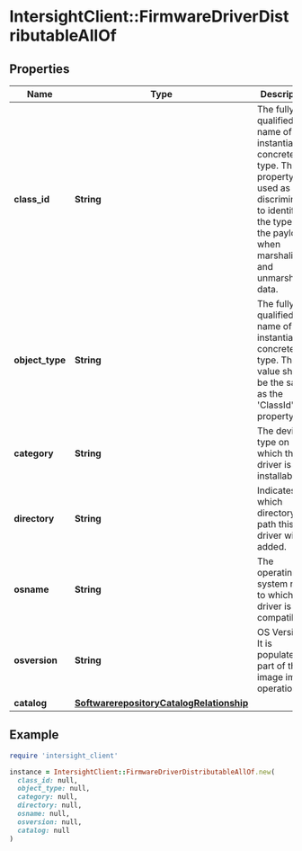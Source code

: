 # IntersightClient::FirmwareDriverDistributableAllOf

## Properties

| Name | Type | Description | Notes |
| ---- | ---- | ----------- | ----- |
| **class_id** | **String** | The fully-qualified name of the instantiated, concrete type. This property is used as a discriminator to identify the type of the payload when marshaling and unmarshaling data. | [default to &#39;firmware.DriverDistributable&#39;] |
| **object_type** | **String** | The fully-qualified name of the instantiated, concrete type. The value should be the same as the &#39;ClassId&#39; property. | [default to &#39;firmware.DriverDistributable&#39;] |
| **category** | **String** | The device type on which the driver is installable. | [optional] |
| **directory** | **String** | Indicates in which directory path this driver will be added. | [optional] |
| **osname** | **String** | The operating system name to which this driver is compatible. | [optional] |
| **osversion** | **String** | OS Version. It is populated as part of the image import operation. | [optional] |
| **catalog** | [**SoftwarerepositoryCatalogRelationship**](SoftwarerepositoryCatalogRelationship.md) |  | [optional] |

## Example

```ruby
require 'intersight_client'

instance = IntersightClient::FirmwareDriverDistributableAllOf.new(
  class_id: null,
  object_type: null,
  category: null,
  directory: null,
  osname: null,
  osversion: null,
  catalog: null
)
```

